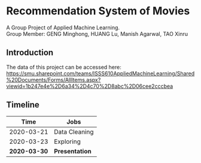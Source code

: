# Recommendation System of Movies  
A Group Project of Applied Machine Learning.  
Group Member: GENG Minghong, HUANG Lu, Manish Agarwal, TAO Xinru 
## Introduction 
The data of this project can be accessed here:  
https://smu.sharepoint.com/teams/ISSS610AppliedMachineLearning/Shared%20Documents/Forms/AllItems.aspx?viewid=1b247e4e%2D6a34%2D4c70%2D8abc%2D06cee2cccbea  

## Timeline

Time|Jobs
-----|-----
2020-03-21|Data Cleaning
2020-03-23|Exploring
**2020-03-30**|**Presentation**

